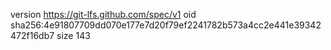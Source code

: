 version https://git-lfs.github.com/spec/v1
oid sha256:4e91807709dd070e177e7d20f79ef2241782b573a4cc2e441e39342472f16db7
size 143
